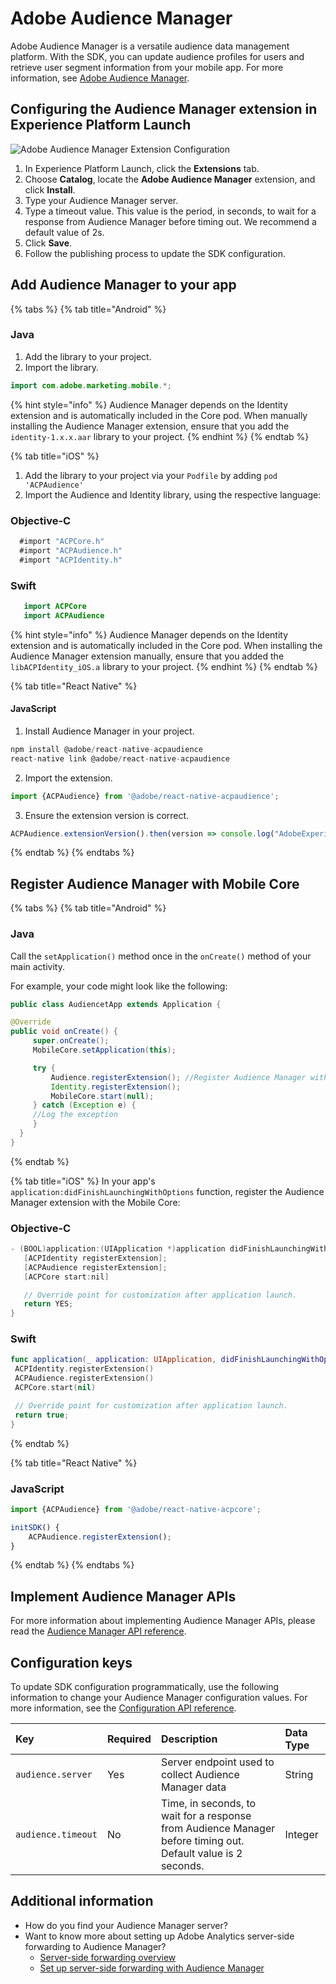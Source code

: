 # Adobe Audience Manager

Adobe Audience Manager is a versatile audience data management platform. With the SDK, you can update audience profiles for users and retrieve user segment information from your mobile app. For more information, see [Adobe Audience Manager](https://business.adobe.com/products/audience-manager/adobe-audience-manager.html).

## Configuring the Audience Manager extension in Experience Platform Launch

![Adobe Audience Manager Extension Configuration](../../.gitbook/assets/screen-shot-2018-10-04-at-7.51.32-pm-1.png)

1. In Experience Platform Launch, click the **Extensions** tab.
2. Choose **Catalog**, locate the **Adobe Audience Manager** extension, and click **Install**.
3. Type your Audience Manager server.
4. Type a timeout value. This value is the period, in seconds, to wait for a response from Audience Manager before timing out. We recommend a default value of 2s.
5. Click **Save**.
6. Follow the publishing process to update the SDK configuration.

## Add Audience Manager to your app

{% tabs %}
{% tab title="Android" %}
### Java

1. Add the library to your project.
2. Import the library.

```java
import com.adobe.marketing.mobile.*;
```

{% hint style="info" %}
Audience Manager depends on the Identity extension and is automatically included in the Core pod. When manually installing the Audience Manager extension, ensure that you add the `identity-1.x.x.aar` library to your project.
{% endhint %}
{% endtab %}

{% tab title="iOS" %}
1. Add the library to your project via your `Podfile` by adding `pod 'ACPAudience'`
2. Import the Audience and Identity library, using the respective language: 

### Objective-C

```objectivec
  #import "ACPCore.h"
  #import "ACPAudience.h"
  #import "ACPIdentity.h"
```

### Swift

```swift
   import ACPCore
   import ACPAudience
```

{% hint style="info" %}
Audience Manager depends on the Identity extension and is automatically included in the Core pod. When installing the Audience Manager extension manually, ensure that you added the `libACPIdentity_iOS.a` library to your project.
{% endhint %}
{% endtab %}

{% tab title="React Native" %}
#### JavaScript

1. Install Audience Manager in your project.

```jsx
npm install @adobe/react-native-acpaudience
react-native link @adobe/react-native-acpaudience
```

2. Import the extension.

```jsx
import {ACPAudience} from '@adobe/react-native-acpaudience';
```

3. Ensure the extension version is correct.

```jsx
ACPAudience.extensionVersion().then(version => console.log("AdobeExperienceSDK: ACPAudience version: " + version));
```
{% endtab %}
{% endtabs %}

## Register Audience Manager with Mobile Core

{% tabs %}
{% tab title="Android" %}
### Java

Call the `setApplication()` method once in the `onCreate()` method of your main activity.

For example, your code might look like the following:

```java
public class AudiencetApp extends Application {

@Override
public void onCreate() {
     super.onCreate();
     MobileCore.setApplication(this);

     try {
         Audience.registerExtension(); //Register Audience Manager with Mobile Core
         Identity.registerExtension();
         MobileCore.start(null);
     } catch (Exception e) {
     //Log the exception
     }
  }
}
```
{% endtab %}

{% tab title="iOS" %}
In your app's `application:didFinishLaunchingWithOptions` function, register the Audience Manager extension with the Mobile Core:

### Objective-C

```objectivec
- (BOOL)application:(UIApplication *)application didFinishLaunchingWithOptions:(NSDictionary *)launchOptions {
   [ACPIdentity registerExtension];
   [ACPAudience registerExtension];
   [ACPCore start:nil]

   // Override point for customization after application launch.
   return YES;
}
```

### Swift

```swift
func application(_ application: UIApplication, didFinishLaunchingWithOptions launchOptions: [UIApplication.LaunchOptionsKey: Any]?) -> Bool {  
 ACPIdentity.registerExtension()
 ACPAudience.registerExtension()
 ACPCore.start(nil)

 // Override point for customization after application launch.
 return true;
}
```
{% endtab %}

{% tab title="React Native" %}
### JavaScript

```jsx
import {ACPAudience} from '@adobe/react-native-acpcore';

initSDK() {
    ACPAudience.registerExtension();
}
```
{% endtab %}
{% endtabs %}

## Implement Audience Manager APIs

For more information about implementing Audience Manager APIs, please read the [Audience Manager API reference](audience-manager-api-reference.md).

## Configuration keys

To update SDK configuration programmatically, use the following information to change your Audience Manager configuration values. For more information, see the [Configuration API reference](https://aep-sdks.gitbook.io/docs/using-mobile-extensions/mobile-core/configuration/configuration-api-reference).

| Key | Required | Description | Data Type |
| :--- | :--- | :--- | :--- |
| `audience.server` | Yes | Server endpoint used to collect Audience Manager data | String |
| `audience.timeout` | No | Time, in seconds, to wait for a response from Audience Manager before timing out. Default value is 2 seconds. | Integer |

## Additional information

* How do you find your Audience Manager server?
* Want to know more about setting up Adobe Analytics server-side forwarding to Audience Manager?
  * [Server-side forwarding overview](https://experienceleague.adobe.com/docs/analytics/admin/admin-tools/server-side-forwarding/ssf.html)
  * [Set up server-side forwarding with Audience Manager](https://aep-sdks.gitbook.io/docs/using-mobile-extensions/adobe-analytics#server-side-forwarding-with-audience-manager) 

